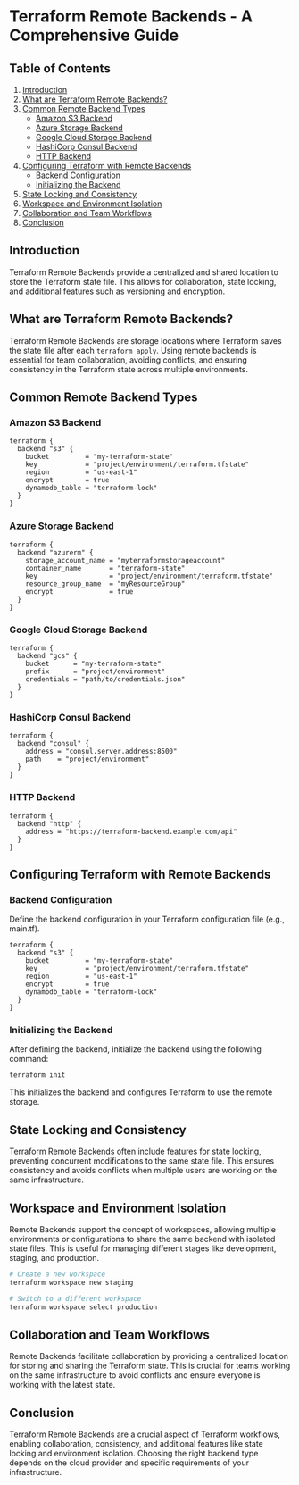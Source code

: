 # Terraform Remote Backends - A Comprehensive Guide

## Table of Contents

1. [Introduction](#introduction)
2. [What are Terraform Remote Backends?](#what-are-terraform-remote-backends)
3. [Common Remote Backend Types](#common-remote-backend-types)
    - [Amazon S3 Backend](#amazon-s3-backend)
    - [Azure Storage Backend](#azure-storage-backend)
    - [Google Cloud Storage Backend](#google-cloud-storage-backend)
    - [HashiCorp Consul Backend](#hashicorp-consul-backend)
    - [HTTP Backend](#http-backend)
4. [Configuring Terraform with Remote Backends](#configuring-terraform-with-remote-backends)
    - [Backend Configuration](#backend-configuration)
    - [Initializing the Backend](#initializing-the-backend)
5. [State Locking and Consistency](#state-locking-and-consistency)
6. [Workspace and Environment Isolation](#workspace-and-environment-isolation)
7. [Collaboration and Team Workflows](#collaboration-and-team-workflows)
8. [Conclusion](#conclusion)

## Introduction

Terraform Remote Backends provide a centralized and shared location to store the Terraform state file. This allows for collaboration, state locking, and additional features such as versioning and encryption.

## What are Terraform Remote Backends?

Terraform Remote Backends are storage locations where Terraform saves the state file after each `terraform apply`. Using remote backends is essential for team collaboration, avoiding conflicts, and ensuring consistency in the Terraform state across multiple environments.

## Common Remote Backend Types

### Amazon S3 Backend

```hcl
terraform {
  backend "s3" {
    bucket         = "my-terraform-state"
    key            = "project/environment/terraform.tfstate"
    region         = "us-east-1"
    encrypt        = true
    dynamodb_table = "terraform-lock"
  }
}
```

### Azure Storage Backend

```hcl
terraform {
  backend "azurerm" {
    storage_account_name = "myterraformstorageaccount"
    container_name       = "terraform-state"
    key                  = "project/environment/terraform.tfstate"
    resource_group_name  = "myResourceGroup"
    encrypt              = true
  }
}
```

### Google Cloud Storage Backend

```hcl
terraform {
  backend "gcs" {
    bucket      = "my-terraform-state"
    prefix      = "project/environment"
    credentials = "path/to/credentials.json"
  }
}
```

### HashiCorp Consul Backend

```hcl
terraform {
  backend "consul" {
    address = "consul.server.address:8500"
    path    = "project/environment"
  }
}
```

### HTTP Backend

```hcl
terraform {
  backend "http" {
    address = "https://terraform-backend.example.com/api"
  }
}
```

## Configuring Terraform with Remote Backends

### Backend Configuration

Define the backend configuration in your Terraform configuration file (e.g., main.tf).

```hcl
terraform {
  backend "s3" {
    bucket         = "my-terraform-state"
    key            = "project/environment/terraform.tfstate"
    region         = "us-east-1"
    encrypt        = true
    dynamodb_table = "terraform-lock"
  }
}
```


### Initializing the Backend
After defining the backend, initialize the backend using the following command:

```bash
terraform init
```
This initializes the backend and configures Terraform to use the remote storage.

## State Locking and Consistency

Terraform Remote Backends often include features for state locking, preventing concurrent modifications to the same state file. This ensures consistency and avoids conflicts when multiple users are working on the same infrastructure.

## Workspace and Environment Isolation
Remote Backends support the concept of workspaces, allowing multiple environments or configurations to share the same backend with isolated state files. This is useful for managing different stages like development, staging, and production.

```bash
# Create a new workspace
terraform workspace new staging

# Switch to a different workspace
terraform workspace select production
```
## Collaboration and Team Workflows
Remote Backends facilitate collaboration by providing a centralized location for storing and sharing the Terraform state. This is crucial for teams working on the same infrastructure to avoid conflicts and ensure everyone is working with the latest state.

## Conclusion
Terraform Remote Backends are a crucial aspect of Terraform workflows, enabling collaboration, consistency, and additional features like state locking and environment isolation. Choosing the right backend type depends on the cloud provider and specific requirements of your infrastructure.

